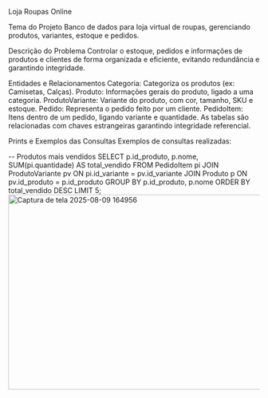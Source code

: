 Loja Roupas Online

Tema do Projeto
Banco de dados para loja virtual de roupas, gerenciando produtos, variantes, estoque e pedidos.

Descrição do Problema
Controlar o estoque, pedidos e informações de produtos e clientes de forma organizada e eficiente, evitando redundância e garantindo integridade.

Entidades e Relacionamentos
Categoria: Categoriza os produtos (ex: Camisetas, Calças).
Produto: Informações gerais do produto, ligado a uma categoria.
ProdutoVariante: Variante do produto, com cor, tamanho, SKU e estoque.
Pedido: Representa o pedido feito por um cliente.
PedidoItem: Itens dentro de um pedido, ligando variante e quantidade.
As tabelas são relacionadas com chaves estrangeiras garantindo integridade referencial.

Prints e Exemplos das Consultas
Exemplos de consultas realizadas:

-- Produtos mais vendidos
SELECT p.id_produto, p.nome, SUM(pi.quantidade) AS total_vendido
FROM PedidoItem pi
JOIN ProdutoVariante pv ON pi.id_variante = pv.id_variante
JOIN Produto p ON pv.id_produto = p.id_produto
GROUP BY p.id_produto, p.nome
ORDER BY total_vendido DESC
LIMIT 5;
<img width="893" height="391" alt="Captura de tela 2025-08-09 164956" src="https://github.com/user-attachments/assets/bfa451ca-5827-4644-8e9c-c565cbda58cf" />
